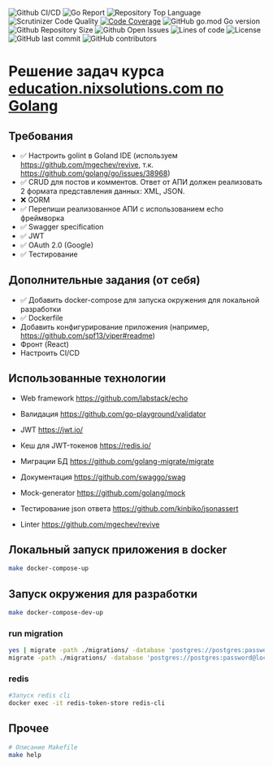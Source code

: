 ![Github CI/CD](https://img.shields.io/github/workflow/status/asavt7/nixedu-backend/Go)
![Go Report](https://goreportcard.com/badge/github.com/asavt7/nixedu-backend)
![Repository Top Language](https://img.shields.io/github/languages/top/asavt7/nixedu-backend)
![Scrutinizer Code Quality](https://scrutinizer-ci.com/g/asavt7/nixedu-backend/badges/quality-score.png?b=master)
[![Code Coverage](https://scrutinizer-ci.com/g/asavt7/nixedu-backend/badges/coverage.png?b=master)](https://scrutinizer-ci.com/g/asavt7/nixedu-backend/?branch=master)
![GitHub go.mod Go version](https://img.shields.io/github/go-mod/go-version/asavt7/nixedu-backend)
![Github Repository Size](https://img.shields.io/github/repo-size/asavt7/nixedu-backend)
![Github Open Issues](https://img.shields.io/github/issues/asavt7/nixedu-backend)
![Lines of code](https://img.shields.io/tokei/lines/github/asavt7/nixedu-backend)
![License](https://img.shields.io/badge/license-MIT-green)
![GitHub last commit](https://img.shields.io/github/last-commit/asavt7/nixedu-backend)
![GitHub contributors](https://img.shields.io/github/contributors/asavt7/nixedu-backend)


# Решение задач курса [education.nixsolutions.com по Golang](https://education.nixsolutions.com/course/view.php?id=12)

## Требования

- ✅ Настроить golint в Goland IDE (используем https://github.com/mgechev/revive,
  т.к. https://github.com/golang/go/issues/38968)
- ✅ CRUD для постов и комментов. Ответ от АПИ должен реализовать 2 формата представления данных: XML, JSON.
- ❌ GORM
- ✅ Перепиши реализованное АПИ с использованием echo фреймворка
- ✅ Swagger specification
- ✅ JWT
- ✅ OAuth 2.0 (Google)
- ✅ Тестирование

## Дополнительные задания (от себя)
- ✅ Добавить docker-compose для запуска окружения для локальной разработки
- ✅ Dockerfile
- Добавить конфигурирование приложения (например, https://github.com/spf13/viper#readme)
- Фронт (React)
- Настроить CI/CD

## Использованные технологии

- Web framework https://github.com/labstack/echo
- Валидация https://github.com/go-playground/validator

- JWT https://jwt.io/
- Кеш для JWT-токенов https://redis.io/

- Миграции БД https://github.com/golang-migrate/migrate

- Документация https://github.com/swaggo/swag

- Mock-generator https://github.com/golang/mock
- Тестирование json ответа https://github.com/kinbiko/jsonassert

- Linter https://github.com/mgechev/revive


## Локальный запуск приложения в docker

```bash
make docker-compose-up
```


## Запуск окружения для разработки

```bash
make docker-compose-dev-up
```

### run migration

```bash
yes | migrate -path ./migrations/ -database 'postgres://postgres:password@localhost:5432/postgres?sslmode=disable' down
migrate -path ./migrations/ -database 'postgres://postgres:password@localhost:5432/postgres?sslmode=disable' up
```

### redis

```bash
#Запуск redis cli
docker exec -it redis-token-store redis-cli
```

## Прочее

```bash
# Описание Makefile
make help
```